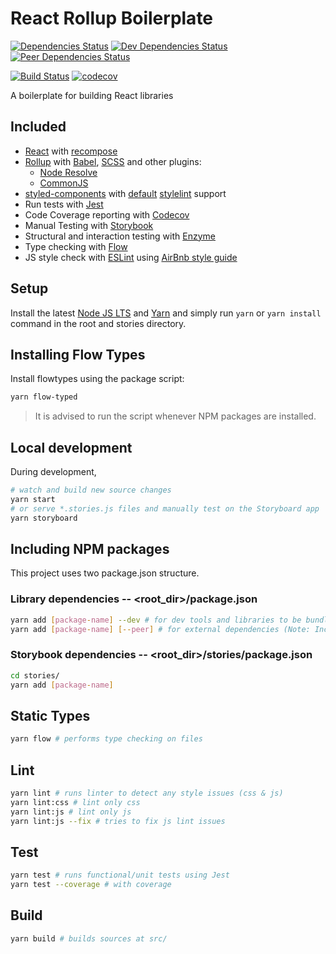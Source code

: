 # React Rollup Boilerplate

[![Dependencies Status](https://david-dm.org/psychobolt/react-rollup-boilerplate.svg)](https://david-dm.org/psychobolt/react-rollup-boilerplate)
[![Dev Dependencies Status](https://david-dm.org/psychobolt/react-rollup-boilerplate/dev-status.svg)](https://david-dm.org/psychobolt/react-rollup-boilerplate?type=dev)
[![Peer Dependencies Status](https://david-dm.org/psychobolt/react-rollup-boilerplate/peer-status.svg)](https://david-dm.org/psychobolt/react-rollup-boilerplate?type=peer)

[![Build Status](https://travis-ci.org/psychobolt/react-rollup-boilerplate.svg?branch=master)](https://travis-ci.org/psychobolt/react-rollup-boilerplate)
[![codecov](https://codecov.io/gh/psychobolt/react-rollup-boilerplate/branch/master/graph/badge.svg)](https://codecov.io/gh/psychobolt/react-rollup-boilerplate)

A boilerplate for building React libraries

## Included

- [React](https://reactjs.org/) with [recompose](https://github.com/acdlite/recompose)
- [Rollup](https://rollupjs.org/) with [Babel](https://www.npmjs.com/package/rollup-plugin-babel), [SCSS](https://www.npmjs.com/package/rollup-plugin-scss) and other plugins:
    - [Node Resolve](https://www.npmjs.com/package/rollup-plugin-node-resolve)
    - [CommonJS](https://www.npmjs.com/package/rollup-plugin-commonjs)
- [styled-components](https://www.styled-components.com/) with [default](https://www.styled-components.com/docs/tooling#stylelint) [stylelint](https://stylelint.io/) support
- Run tests with [Jest](https://facebook.github.io/jest/)
- Code Coverage reporting with [Codecov](https://codecov.io/)
- Manual Testing with [Storybook](https://storybook.js.org/)
- Structural and interaction testing with [Enzyme](https://github.com/airbnb/enzyme)
- Type checking with [Flow](https://flow.org)
- JS style check with [ESLint](http://eslint.org/) using [AirBnb style guide](https://github.com/airbnb/javascript)

## Setup

Install the latest [Node JS LTS](https://nodejs.org/) and [Yarn](https://yarnpkg.com) and simply run ```yarn``` or ```yarn install``` command in the root and stories directory.

## Installing Flow Types

Install flowtypes using the package script:
```sh
yarn flow-typed
```

> It is advised to run the script whenever NPM packages are installed.

## Local development

During development,
```sh
# watch and build new source changes
yarn start
# or serve *.stories.js files and manually test on the Storyboard app
yarn storyboard
```

## Including NPM packages

This project uses two package.json structure.

### Library dependencies -- <root_dir>/package.json

```sh
yarn add [package-name] --dev # for dev tools and libraries to be bundled
yarn add [package-name] [--peer] # for external dependencies (Note: Include in rollup.config.common.js whenever update)
```

### Storybook dependencies -- <root_dir>/stories/package.json

```sh
cd stories/
yarn add [package-name]
```

## Static Types

```sh
yarn flow # performs type checking on files
```

## Lint

```sh
yarn lint # runs linter to detect any style issues (css & js)
yarn lint:css # lint only css
yarn lint:js # lint only js
yarn lint:js --fix # tries to fix js lint issues
```

## Test

```sh
yarn test # runs functional/unit tests using Jest
yarn test --coverage # with coverage
```

## Build

```sh
yarn build # builds sources at src/
```